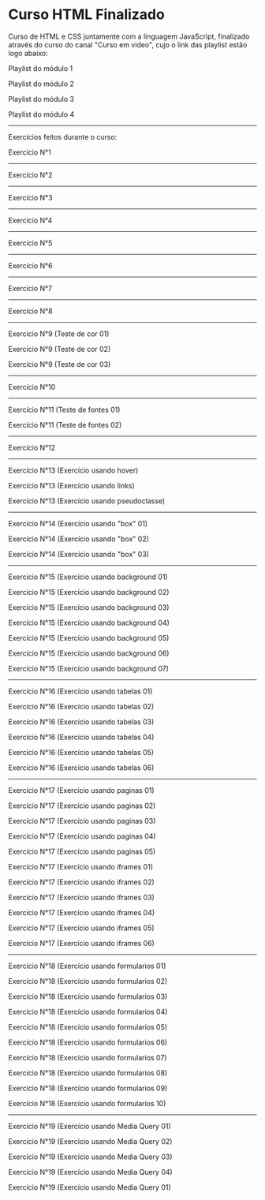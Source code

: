 <style>
    a {
        text-decoration: none;
    } /* ignorar */
</style>

# Curso HTML Finalizado
 
Curso de HTML e CSS juntamente com a linguagem JavaScript, finalizado através do curso do canal "Curso em video", cujo o link das playlist estão logo abaixo:
<p><a href="https://youtube.com/playlist?list=PLHz_AreHm4dkZ9-atkcmcBaMZdmLHft8n">Playlist do módulo 1</a></p>
<p><a href="https://youtube.com/playlist?list=PLHz_AreHm4dlUpEXkY1AyVLQGcpSgVF8s">Playlist do módulo 2</a></p>
<p><a href="https://youtube.com/playlist?list=PLHz_AreHm4dmcAviDwiGgHbeEJToxbOpZ">Playlist do módulo 3</a></p>
<p><a href="https://youtube.com/playlist?list=PLHz_AreHm4dkcVCk2Bn_fdVQ81Fkrh6WT">Playlist do módulo 4</a></p>

<hr>
<p>Exercícios feitos durante o curso:</p>


<p><a href="https://guilherme-possebon.github.io/Curso-HTML/HTML-CSS/Exercicios/ex001%20M1/index.html">Exercício N°1</a></p>
<hr>
<p><a href="https://guilherme-possebon.github.io/Curso-HTML/HTML-CSS/Exercicios/ex002/index.html">Exercício N°2</a></p>
<hr>
<p><a href="https://guilherme-possebon.github.io/Curso-HTML/HTML-CSS/Exercicios/ex003/formataçõesadicionais.html">Exercício N°3</a></p>
<hr>
<p><a href="https://guilherme-possebon.github.io/Curso-HTML/HTML-CSS/Exercicios/ex004/maisformatações.html">Exercício N°4</a></p>
<hr>
<p><a href="https://guilherme-possebon.github.io/Curso-HTML/HTML-CSS/Exercicios/ex005/index.html">Exercício N°5</a></p>
<hr>
<p><a href="https://guilherme-possebon.github.io/Curso-HTML/HTML-CSS/Exercicios/ex006/linksexternos.html">Exercício N°6</a></p>
<hr>
<p><a href="https://guilherme-possebon.github.io/Curso-HTML/HTML-CSS/Exercicios/ex007/index.html">Exercício N°7</a></p>
<hr>
<p><a href="https://guilherme-possebon.github.io/Curso-HTML/HTML-CSS/Exercicios/ex008/midia/index.html">Exercício N°8</a></p>
<hr>
<p><a href="https://guilherme-possebon.github.io/Curso-HTML/HTML-CSS/Exercicios/ex009%20M2/cor01.html">Exercício N°9 (Teste de cor 01)</a></p>
<p><a href="https://guilherme-possebon.github.io/Curso-HTML/HTML-CSS/Exercicios/ex009%20M2/cor02.html">Exercício N°9 (Teste de cor 02)</a></p>
<p><a href="https://guilherme-possebon.github.io/Curso-HTML/HTML-CSS/Exercicios/ex009%20M2/cor03.html">Exercício N°9 (Teste de cor 03)</a></p>
<hr>
<p><a href="https://guilherme-possebon.github.io/Curso-HTML/HTML-CSS/Exercicios/ex010/fontes.html">Exercício N°10</a></p>
<hr>
<p><a href="https://guilherme-possebon.github.io/Curso-HTML/HTML-CSS/Exercicios/ex011/fonte01.html">Exercício N°11 (Teste de fontes 01)</a></p>
<p><a href="https://guilherme-possebon.github.io/Curso-HTML/HTML-CSS/Exercicios/ex011/fonte02.html">Exercício N°11 (Teste de fontes 02)</a></p>
<hr>
<p><a href="https://guilherme-possebon.github.io/Curso-HTML/HTML-CSS/Exercicios/ex012/alinhamento.html">Exercício N°12</a></p>
<hr>
<p><a href="https://guilherme-possebon.github.io/Curso-HTML/HTML-CSS/Exercicios/ex013/hover.html">Exercício N°13 (Exercício usando hover)</a></p>
<p><a href="https://guilherme-possebon.github.io/Curso-HTML/HTML-CSS/Exercicios/ex013/links.html">Exercício N°13 (Exercício usando links)</a></p>
<p><a href="https://guilherme-possebon.github.io/Curso-HTML/HTML-CSS/Exercicios/ex013/pseudoclasse.html">Exercício N°13 (Exercício usando pseudoclasse)</a></p>
<hr>
<p><a href="https://guilherme-possebon.github.io/Curso-HTML/HTML-CSS/Exercicios/ex014/index.html">Exercício N°14 (Exercício usando "box" 01)</a></p>
<p><a href="https://guilherme-possebon.github.io/Curso-HTML/HTML-CSS/Exercicios/ex014/caixa02.html">Exercício N°14 (Exercício usando "box" 02)</a></p>
<p><a href="https://guilherme-possebon.github.io/Curso-HTML/HTML-CSS/Exercicios/ex014/caixa03.html">Exercício N°14 (Exercício usando "box" 03)</a></p>
<hr>
<p><a href="https://guilherme-possebon.github.io/Curso-HTML/HTML-CSS/Exercicios/ex015%20M3/fundo001.html">Exercício N°15 (Exercício usando background 01)</a></p>
<p><a href="https://guilherme-possebon.github.io/Curso-HTML/HTML-CSS/Exercicios/ex015%20M3/fundo002.html">Exercício N°15 (Exercício usando background 02)</a></p>
<p><a href="https://guilherme-possebon.github.io/Curso-HTML/HTML-CSS/Exercicios/ex015%20M3/fundo003.html">Exercício N°15 (Exercício usando background 03)</a></p>
<p><a href="https://guilherme-possebon.github.io/Curso-HTML/HTML-CSS/Exercicios/ex015%20M3/fundo004.html">Exercício N°15 (Exercício usando background 04)</a></p>
<p><a href="https://guilherme-possebon.github.io/Curso-HTML/HTML-CSS/Exercicios/ex015%20M3/fundo005.html">Exercício N°15 (Exercício usando background 05)</a></p>
<p><a href="https://guilherme-possebon.github.io/Curso-HTML/HTML-CSS/Exercicios/ex015%20M3/fundo006.html">Exercício N°15 (Exercício usando background 06)</a></p>
<p><a href="https://guilherme-possebon.github.io/Curso-HTML/HTML-CSS/Exercicios/ex015%20M3/fundo007.html">Exercício N°15 (Exercício usando background 07)</a></p>
<hr>
<p><a href="https://guilherme-possebon.github.io/Curso-HTML/HTML-CSS/Exercicios/ex016/tabela001.html">Exercício N°16 (Exercício usando tabelas 01)</a></p>
<p><a href="https://guilherme-possebon.github.io/Curso-HTML/HTML-CSS/Exercicios/ex016/tabela002.html">Exercício N°16 (Exercício usando tabelas 02)</a></p>
<p><a href="https://guilherme-possebon.github.io/Curso-HTML/HTML-CSS/Exercicios/ex016/tabela003.html">Exercício N°16 (Exercício usando tabelas 03)</a></p>
<p><a href="https://guilherme-possebon.github.io/Curso-HTML/HTML-CSS/Exercicios/ex016/tabela004.html">Exercício N°16 (Exercício usando tabelas 04)</a></p>
<p><a href="https://guilherme-possebon.github.io/Curso-HTML/HTML-CSS/Exercicios/ex016/tabela005.html">Exercício N°16 (Exercício usando tabelas 05)</a></p>
<p><a href="https://guilherme-possebon.github.io/Curso-HTML/HTML-CSS/Exercicios/ex016/tabela006.html">Exercício N°16 (Exercício usando tabelas 06)</a></p>
<hr>
<p><a href="https://guilherme-possebon.github.io/Curso-HTML/HTML-CSS/Exercicios/ex017%20M4/pag/pagina001.html">Exercício N°17 (Exercício usando paginas 01)</a></p>
<p><a href="https://guilherme-possebon.github.io/Curso-HTML/HTML-CSS/Exercicios/ex017%20M4/pag/pagina002.html">Exercício N°17 (Exercício usando paginas 02)</a></p>
<p><a href="https://guilherme-possebon.github.io/Curso-HTML/HTML-CSS/Exercicios/ex017%20M4/pag/pagina003.html">Exercício N°17 (Exercício usando paginas 03)</a></p>
<p><a href="https://guilherme-possebon.github.io/Curso-HTML/HTML-CSS/Exercicios/ex017%20M4/pag/pagina004.html">Exercício N°17 (Exercício usando paginas 04)</a></p>
<p><a href="https://guilherme-possebon.github.io/Curso-HTML/HTML-CSS/Exercicios/ex017%20M4/pag/pagina005.html">Exercício N°17 (Exercício usando paginas 05)</a></p>
<p><a href="https://guilherme-possebon.github.io/Curso-HTML/HTML-CSS/Exercicios/ex017%20M4/iframe001.html">Exercício N°17 (Exercício usando iframes 01)</a></p>
<p><a href="https://guilherme-possebon.github.io/Curso-HTML/HTML-CSS/Exercicios/ex017%20M4/iframe002.html">Exercício N°17 (Exercício usando iframes 02)</a></p>
<p><a href="https://guilherme-possebon.github.io/Curso-HTML/HTML-CSS/Exercicios/ex017%20M4/iframe003.html">Exercício N°17 (Exercício usando iframes 03)</a></p>
<p><a href="https://guilherme-possebon.github.io/Curso-HTML/HTML-CSS/Exercicios/ex017%20M4/iframe004.html">Exercício N°17 (Exercício usando iframes 04)</a></p>
<p><a href="https://guilherme-possebon.github.io/Curso-HTML/HTML-CSS/Exercicios/ex017%20M4/iframe005.html">Exercício N°17 (Exercício usando iframes 05)</a></p>
<p><a href="https://guilherme-possebon.github.io/Curso-HTML/HTML-CSS/Exercicios/ex017%20M4/iframe006.html">Exercício N°17 (Exercício usando iframes 06)</a></p>
<hr>
<p><a href="https://guilherme-possebon.github.io/Curso-HTML/HTML-CSS/Exercicios/ex0018/formulario001.html">Exercício N°18 (Exercício usando formularios 01)</a></p>
<p><a href="https://guilherme-possebon.github.io/Curso-HTML/HTML-CSS/Exercicios/ex0018/formulario002.html">Exercício N°18 (Exercício usando formularios 02)</a></p>
<p><a href="https://guilherme-possebon.github.io/Curso-HTML/HTML-CSS/Exercicios/ex0018/formulario003.html">Exercício N°18 (Exercício usando formularios 03)</a></p>
<p><a href="https://guilherme-possebon.github.io/Curso-HTML/HTML-CSS/Exercicios/ex0018/formulario004.html">Exercício N°18 (Exercício usando formularios 04)</a></p>
<p><a href="https://guilherme-possebon.github.io/Curso-HTML/HTML-CSS/Exercicios/ex0018/formulario005.html">Exercício N°18 (Exercício usando formularios 05)</a></p>
<p><a href="https://guilherme-possebon.github.io/Curso-HTML/HTML-CSS/Exercicios/ex0018/formulario006.html">Exercício N°18 (Exercício usando formularios 06)</a></p>
<p><a href="https://guilherme-possebon.github.io/Curso-HTML/HTML-CSS/Exercicios/ex0018/formulario007.html">Exercício N°18 (Exercício usando formularios 07)</a></p>
<p><a href="https://guilherme-possebon.github.io/Curso-HTML/HTML-CSS/Exercicios/ex0018/formulario008.html">Exercício N°18 (Exercício usando formularios 08)</a></p>
<p><a href="https://guilherme-possebon.github.io/Curso-HTML/HTML-CSS/Exercicios/ex0018/formulario009.html">Exercício N°18 (Exercício usando formularios 09)</a></p>
<p><a href="https://guilherme-possebon.github.io/Curso-HTML/HTML-CSS/Exercicios/ex0018/formulario0010.html">Exercício N°18 (Exercício usando formularios 10)</a></p>
<hr>
<p><a href="https://guilherme-possebon.github.io/Curso-HTML/HTML-CSS/Exercicios/ex0019/mq001/index.html">Exercício N°19 (Exercício usando Media Query 01)</a></p>
<p><a href="https://guilherme-possebon.github.io/Curso-HTML/HTML-CSS/Exercicios/ex0019/mq002/index.html">Exercício N°19 (Exercício usando Media Query 02)</a></p>
<p><a href="https://guilherme-possebon.github.io/Curso-HTML/HTML-CSS/Exercicios/ex0019/mq003/index.html">Exercício N°19 (Exercício usando Media Query 03)</a></p>
<p><a href="https://guilherme-possebon.github.io/Curso-HTML/HTML-CSS/Exercicios/ex0019/mq004/index.html">Exercício N°19 (Exercício usando Media Query 04)</a></p>
<p><a href="https://guilherme-possebon.github.io/Curso-HTML/HTML-CSS/Exercicios/ex0019/mq005/index.html">Exercício N°19 (Exercício usando Media Query 01)</a></p>
